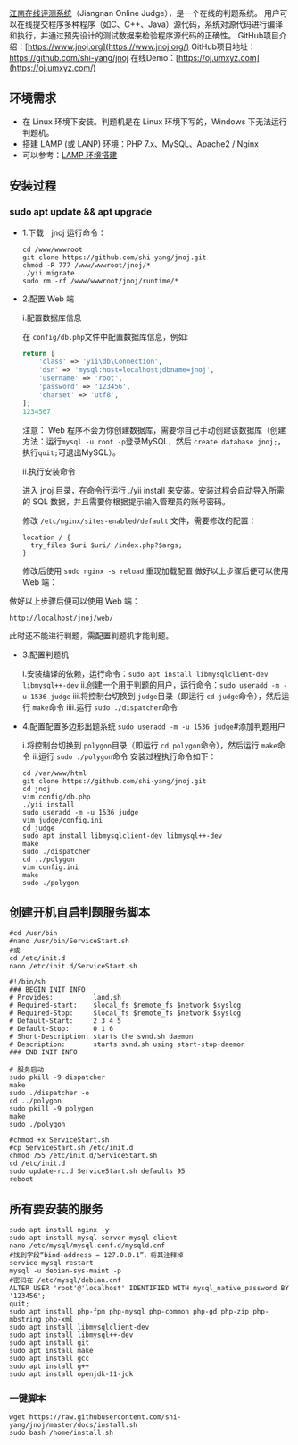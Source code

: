 [江南在线评测系统](https://www.jnoj.org/)（Jiangnan Online Judge），是一个在线的判题系统。 用户可以在线提交程序多种程序（如C、C++、Java）源代码，系统对源代码进行编译和执行，并通过预先设计的测试数据来检验程序源代码的正确性。
GitHub项目介绍：[https://www.jnoj.org](https://www.jnoj.org/)
GitHub项目地址：https://github.com/shi-yang/jnoj
在线Demo：[https://oj.umxyz.com](https://oj.umxyz.com/)

## 环境需求

- 在 Linux 环境下安装。判题机是在 Linux 环境下写的，Windows 下无法运行判题机。
- 搭建 LAMP (或 LANP) 环境：PHP 7.x、MySQL、Apache2 / Nginx
- 可以参考：[LAMP 环境搭建](https://github.com/shi-yang/jnoj/blob/master/docs/environment.md)

## 安装过程

### sudo apt update && apt upgrade

- 1.下载　jnoj 运行命令：

  ```shell
  cd /www/wwwroot
  git clone https://github.com/shi-yang/jnoj.git
  chmod -R 777 /www/wwwroot/jnoj/*
  ./yii migrate
  sudo rm -rf /www/wwwroot/jnoj/runtime/*
  ```

- 2.配置 Web 端

  i.配置数据库信息

  在 `config/db.php`文件中配置数据库信息，例如:

  ```php
  return [
      'class' => 'yii\db\Connection',
      'dsn' => 'mysql:host=localhost;dbname=jnoj',
      'username' => 'root',
      'password' => '123456',
      'charset' => 'utf8',
  ];
  1234567
  ```

  注意： Web 程序不会为你创建数据库，需要你自己手动创建该数据库（创建方法：运行`mysql -u root -p`登录MySQL，然后 `create database jnoj;`，执行`quit;`可退出MySQL）。

  ii.执行安装命令

  进入 jnoj 目录，在命令行运行 ./yii install 来安装。安装过程会自动导入所需的 SQL 数据，并且需要你根据提示输入管理员的账号密码。

  修改 `/etc/nginx/sites-enabled/default` 文件，需要修改的配置：

  ```shell
  location / {
  	try_files $uri $uri/ /index.php?$args;
  }
  ```

  修改后使用 `sudo nginx -s reload` 重现加载配置 做好以上步骤后便可以使用 Web 端：

做好以上步骤后便可以使用 Web 端：

```
http://localhost/jnoj/web/
```

此时还不能进行判题，需配置判题机才能判题。

- 3.配置判题机

  i.安装编译的依赖，运行命令：`sudo apt install libmysqlclient-dev libmysql++-dev`
  ii.创建一个用于判题的用户，运行命令：`sudo useradd -m -u 1536 judge`
  iii.将控制台切换到 `judge`目录（即运行 `cd judge`命令），然后运行 `make`命令
  iiii.运行 `sudo ./dispatcher`命令

- 4.配置配置多边形出题系统
  `sudo useradd -m -u 1536 judge`#添加判题用户

  i.将控制台切换到 `polygon`目录（即运行 `cd polygon`命令），然后运行 `make`命令
  ii.运行 `sudo ./polygon`命令
  安装过程执行命令如下：

  ```shell
  cd /var/www/html
  git clone https://github.com/shi-yang/jnoj.git
  cd jnoj
  vim config/db.php
  ./yii install
  sudo useradd -m -u 1536 judge
  vim judge/config.ini
  cd judge
  sudo apt install libmysqlclient-dev libmysql++-dev
  make
  sudo ./dispatcher
  cd ../polygon
  vim config.ini
  make
  sudo ./polygon
  ```

## 创建开机自启判题服务脚本

```shell
#cd /usr/bin
#nano /usr/bin/ServiceStart.sh
#或
cd /etc/init.d
nano /etc/init.d/ServiceStart.sh
```

```shell
#!/bin/sh
### BEGIN INIT INFO
# Provides:          land.sh
# Required-start:    $local_fs $remote_fs $network $syslog
# Required-Stop:     $local_fs $remote_fs $network $syslog
# Default-Start:     2 3 4 5
# Default-Stop:      0 1 6
# Short-Description: starts the svnd.sh daemon
# Description:       starts svnd.sh using start-stop-daemon
### END INIT INFO

# 服务启动
sudo pkill -9 dispatcher
make
sudo ./dispatcher -o
cd ../polygon
sudo pkill -9 polygon
make
sudo ./polygon
```

```shell
#chmod +x ServiceStart.sh
#cp ServiceStart.sh /etc/init.d
chmod 755 /etc/init.d/ServiceStart.sh
cd /etc/init.d
sudo update-rc.d ServiceStart.sh defaults 95
reboot
```

## 所有要安装的服务

```shell
sudo apt install nginx -y
sudo apt install mysql-server mysql-client
nano /etc/mysql/mysql.conf.d/mysqld.cnf
#找到字段“bind-address = 127.0.0.1”，将其注释掉
service mysql restart
mysql -u debian-sys-maint -p
#密码在 /etc/mysql/debian.cnf
ALTER USER 'root'@'localhost' IDENTIFIED WITH mysql_native_password BY '123456';
quit;
sudo apt install php-fpm php-mysql php-common php-gd php-zip php-mbstring php-xml
sudo apt install libmysqlclient-dev
sudo apt install libmysql++-dev
sudo apt install git
sudo apt install make
sudo apt install gcc
sudo apt install g++
sudo apt install openjdk-11-jdk
```

### 一键脚本

```shell
wget https://raw.githubusercontent.com/shi-yang/jnoj/master/docs/install.sh
sudo bash /home/install.sh
```

